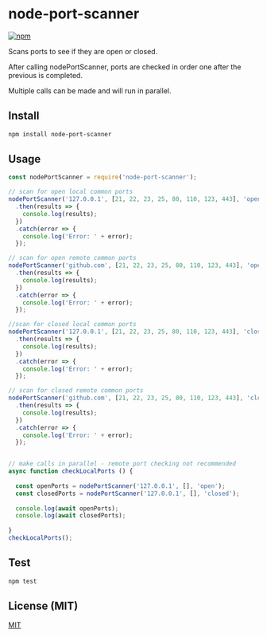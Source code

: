 # node-port-scanner

[![npm](https://img.shields.io/npm/v/node-port-scanner.svg)](https://www.npmjs.com/package/node-port-scanner)

Scans ports to see if they are open or closed. 

After calling nodePortScanner, ports are checked in order one after the previous is completed.

Multiple calls can be made and will run in parallel.

## Install

```bash
npm install node-port-scanner
```

## Usage

```javascript
const nodePortScanner = require('node-port-scanner');

// scan for open local common ports
nodePortScanner('127.0.0.1', [21, 22, 23, 25, 80, 110, 123, 443], 'open')
  .then(results => {  
    console.log(results);
  })
  .catch(error => {
    console.log('Error: ' + error);
  });

// scan for open remote common ports
nodePortScanner('github.com', [21, 22, 23, 25, 80, 110, 123, 443], 'open')
  .then(results => {  
    console.log(results);
  })
  .catch(error => {
    console.log('Error: ' + error);
  });

//scan for closed local common ports
nodePortScanner('127.0.0.1', [21, 22, 23, 25, 80, 110, 123, 443], 'closed')
  .then(results => {  
    console.log(results);
  })
  .catch(error => {
    console.log('Error: ' + error);
  });

// scan for closed remote common ports
nodePortScanner('github.com', [21, 22, 23, 25, 80, 110, 123, 443], 'closed')
  .then(results => {  
    console.log(results);
  })
  .catch(error => {
    console.log('Error: ' + error);
  });


// make calls in parallel - remote port checking not recommended
async function checkLocalPorts () {
  
  const openPorts = nodePortScanner('127.0.0.1', [], 'open');
  const closedPorts = nodePortScanner('127.0.0.1', [], 'closed');
  
  console.log(await openPorts);
  console.log(await closedPorts);
  
}
checkLocalPorts();
```

## Test

```sh
npm test
```

## License (MIT)

[MIT](LICENSE)